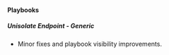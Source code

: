 
#### Playbooks

##### Unisolate Endpoint - Generic

- Minor fixes and playbook visibility improvements.
